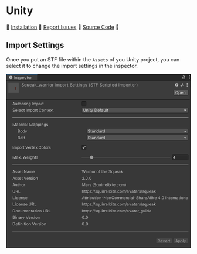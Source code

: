 # Unity

🌰 [Installation](../installation/unity.md) 🌰 [Report Issues](https://codeberg.org/emperorofmars/stf_unity/issues) 🌰 [Source Code](https://codeberg.org/emperorofmars/stf_unity) 🌰


## Import Settings

Once you put an STF file within the `Assets` of you Unity project, you can select it to change the import settings in the inspector.

![](unity/img/import_settings.png)
